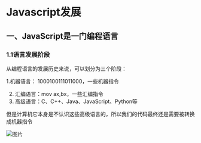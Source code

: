 #                                  Javascript发展

## 一、JavaScript是一门编程语言

### 1.1语言发展阶段

从编程语言的发展历史来说，可以划分为三个阶段：

   1.机器语言： 1000100111011000，一些机器指令

2. 汇编语言：mov  ax,bx，一些汇编指令
3. 高级语言：C、C++、Java、JavaScript、Python等

但是计算机它本身是不认识这些高级语言的，所以我们的代码最终还是需要被转换成机器指令

![图片](E:\notes\imgs\javascript\图片.png)

